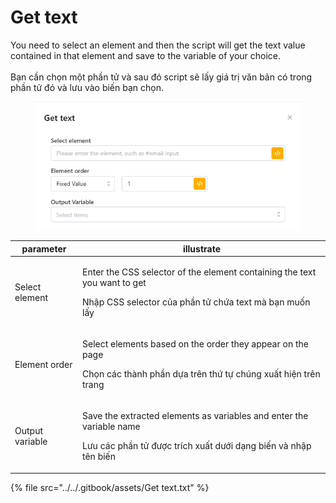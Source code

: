 # Get text

You need to select an element and then the script will get the text value contained in that element and  save to the variable of your choice.\
\
Bạn cần chọn một phần tử và sau đó script sẽ lấy giá trị văn bản có trong phần tử đó và lưu vào biến bạn chọn.

<figure><img src="../../.gitbook/assets/image (20) (1) (1) (1).png" alt=""><figcaption></figcaption></figure>

| parameter       | illustrate                                                                                                                                               |
| --------------- | -------------------------------------------------------------------------------------------------------------------------------------------------------- |
| Select element  | <p>Enter the CSS selector of the element containing the text you want to get</p><p></p><p>Nhập CSS selector của phần tử chứa text mà bạn muốn lấy</p>    |
| Element order   | <p>Select elements based on the order they appear on the page</p><p></p><p>Chọn các thành phần dựa trên thứ tự chúng xuất hiện trên trang</p>            |
| Output variable | <p>Save the extracted elements as variables and enter the variable name</p><p></p><p>Lưu các phần tử được trích xuất dưới dạng biến và nhập tên biến</p> |

{% file src="../../.gitbook/assets/Get text.txt" %}

